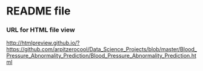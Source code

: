 # README file

### URL for HTML file view 
http://htmlpreview.github.io/?https://github.com/arpitzerocool/Data_Science_Projects/blob/master/Blood_Pressure_Abnormality_Prediction/Blood_Pressure_Abnormality_Prediction.html
